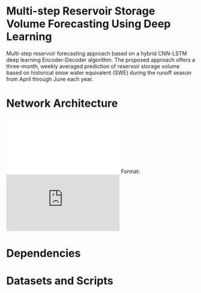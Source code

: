 # Multi-step Reservoir Storage Volume Forecasting Using Deep Learning
Multi-step reservoir forecasting approach based on a hybrid CNN-LSTM deep learning Encoder-Decoder algorithm. 
The proposed approach offers a three-month, weekly averaged prediction of reservoir storage volume based on historical snow water equivalent (SWE) during the runoff season from April through June each year. 

# Network Architecture
![zherbz](/Architecture.pdf?raw=true)
Format: ![Architecture](https://github.com/zherbz/EncoderDecoder/blob/master/Architecture.pdf)

# Dependencies

# Datasets and Scripts
